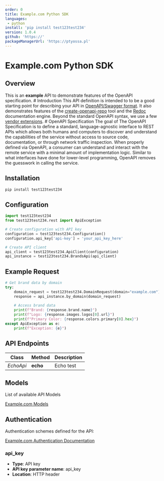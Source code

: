 ```yaml
---
order: 0
title: Example.com Python SDK
languages:
 - python
install: 'pip install test123test234'
version: 1.0.4
github: 'https://'
packageManagerUrl: 'https://ptyossa.pl'
---
```

# Example.com Python SDK

## Overview

This is an **example** API to demonstrate features of the OpenAPI specification. # Introduction This API definition is intended to to be a good starting point for describing your API in [OpenAPI/Swagger format](https://github.com/OAI/OpenAPI-Specification/blob/master/versions/3.0.2.md). It also demonstrates features of the [create-openapi-repo](https://github.com/Redocly/create-openapi-repo) tool and the [Redoc](https://github.com/Redocly/Redoc) documentation engine. Beyond the standard OpenAPI syntax, we use a few  [vendor extensions](https://github.com/Redocly/Redoc/blob/master/docs/redoc-vendor-extensions.md). # OpenAPI Specification The goal of The OpenAPI Specification is to define a standard, language-agnostic interface to REST APIs which allows both humans and computers to discover and understand the capabilities of the service without access to source code, documentation, or through network traffic inspection. When properly defined via OpenAPI, a consumer can  understand and interact with the remote service with a minimal amount of implementation logic. Similar to what interfaces have done for lower-level programming, OpenAPI removes the guesswork in calling the service. 

## Installation

```bash
pip install test123test234
```

## Configuration

```python
import test123test234
from test123test234.rest import ApiException

# Create configuration with API key
configuration = test123test234.Configuration()
configuration.api_key['api-key'] = 'your_api_key_here'

# Create API client
api_client = test123test234.ApiClient(configuration)
api_instance = test123test234.BrandsApi(api_client)
```

## Example Request

```python
# Get brand data by domain
try:
    domain_request = test123test234.DomainRequest(domain="example.com")
    response = api_instance.by_domain(domain_request)
    
    # Access brand data
    print(f"Brand: {response.brand.name}")
    print(f"Logo: {response.images.logos[0].url}")
    print(f"Primary Color: {response.colors.primary[0].hex}")
except ApiException as e:
    print(f"Exception: {e}")
```

## API Endpoints

Class | Method | Description
------------ | ------------- | -------------
*EchoApi* | **echo** | Echo test


## Models

List of available API Models

[Example.com Models](http://localhost:4321/docs/api-docs/models)

## Authentication

Authentication schemes defined for the API:

[Example.com Authentication Documentation](http://localhost:4321/docs/authentication)


### api_key

- **Type**: API key
- **API key parameter name**: api_key
- **Location**: HTTP header

